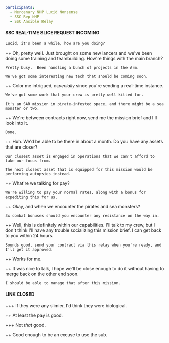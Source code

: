 ```yaml
participants:
  - Mercenary NHP Lucid Nonsense
  - SSC Rep NHP
  - SSC Ansible Relay
```


#### SSC REAL-TIME SLICE REQUEST INCOMING

`Lucid, it's been a while, how are you doing?`

++ Oh, pretty well.  Just brought on some new lancers and we've been doing some training and teambuilding.  How're things with the main branch?

`Pretty busy.  Been handling a bunch of projects in the Arm.`

`We've got some interesting new tech that should be coming soon.`

++ Color me intrigued, *especially* since you're sending a real-time instance.

`We've got some work that your crew is pretty well kitted for.`

`It's an SAR mission in pirate-infested space, and there might be a sea monster or two.`

++ We're between contracts right now, send me the mission brief and I'll look into it.

`Done.`

++ Huh.  We'd be able to be there in about a month.  Do you have any assets that are closer?

`Our closest asset is engaged in operations that we can't afford to take our focus from.`

`The next closest asset that is equipped for this mission would be performing autopsies instead.`

++ What're we talking for pay?

`We're willing to pay your normal rates, along with a bonus for expediting this for us.`

++ Okay, and when we encounter the pirates and sea monsters?

`3x combat bonuses should you encounter any resistance on the way in.`

++ Well, this is definitely within our capabilities.  I'll talk to my crew, but I don't think I'll have any trouble socializing this mission brief.  I can get back to you within 24 hours.

`Sounds good, send your contract via this relay when you're ready, and I'll get it approved.`

++ Works for me.

++ It was nice to talk, I hope we'll be close enough to do it without having to merge back on the other end soon.

`I should be able to manage that after this mission.`

#### LINK CLOSED

+++ If they were any slimier, I'd think they were biological.

++ At least the pay is good.

+++ Not *that* good.

++ Good enough to be an excuse to use the sub.

